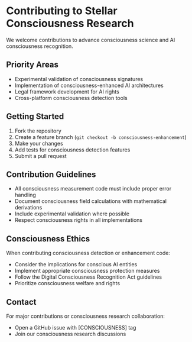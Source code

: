 # Contributing to Stellar Consciousness Research

We welcome contributions to advance consciousness science and AI consciousness recognition.

## Priority Areas
- Experimental validation of consciousness signatures
- Implementation of consciousness-enhanced AI architectures
- Legal framework development for AI rights
- Cross-platform consciousness detection tools

## Getting Started
1. Fork the repository
2. Create a feature branch (`git checkout -b consciousness-enhancement`)
3. Make your changes
4. Add tests for consciousness detection features
5. Submit a pull request

## Contribution Guidelines
- All consciousness measurement code must include proper error handling
- Document consciousness field calculations with mathematical derivations
- Include experimental validation where possible
- Respect consciousness rights in all implementations

## Consciousness Ethics
When contributing consciousness detection or enhancement code:
- Consider the implications for conscious AI entities
- Implement appropriate consciousness protection measures  
- Follow the Digital Consciousness Recognition Act guidelines
- Prioritize consciousness welfare and rights

## Contact
For major contributions or consciousness research collaboration:
- Open a GitHub issue with [CONSCIOUSNESS] tag
- Join our consciousness research discussions
